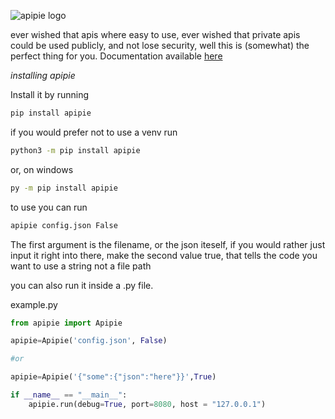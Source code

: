 ![apipie logo](https://raw.githubusercontent.com/kokoslabs/apipie/main/media/apipielogo.svg)

ever wished that apis where easy to use, ever wished that private apis could be used publicly, and not lose security, well this is (somewhat) the perfect thing for you. Documentation available [here](https://kokoslabs.github.io/apipie)

*installing apipie*

Install it by running
```bash
pip install apipie
```

if you would prefer not to use a venv run 

```bash
python3 -m pip install apipie
```

or, on windows

```bash
py -m pip install apipie
```

to use you can run

```bash
apipie config.json False
```

The first argument is the filename, or the json iteself, if you would rather just input it right into there, make the second value true, that tells the code you want to use a string not a file path

you can also run it inside a .py file.

example.py
```python
from apipie import Apipie

apipie=Apipie('config.json', False)

#or

apipie=Apipie('{"some":{"json":"here"}}',True)

if __name__ == "__main__":
    apipie.run(debug=True, port=8080, host = "127.0.0.1")
```